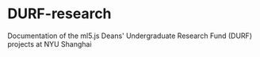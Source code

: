 # DURF-research
Documentation of the ml5.js Deans' Undergraduate Research Fund (DURF) projects at NYU Shanghai
